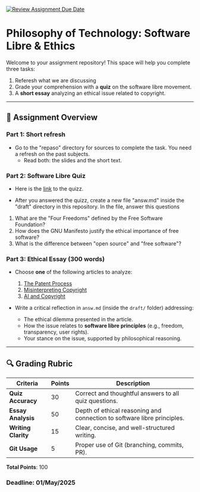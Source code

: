 [![Review Assignment Due Date](https://classroom.github.com/assets/deadline-readme-button-22041afd0340ce965d47ae6ef1cefeee28c7c493a6346c4f15d667ab976d596c.svg)](https://classroom.github.com/a/ZnpqU_Eh)
# Philosophy of Technology: Software Libre & Ethics

Welcome to your assignment repository! This space will help you complete three tasks:
1. Referesh what we are discussing
2. Grade your comprehension with a **quiz** on the software libre movement.  
3. A **short essay** analyzing an ethical issue related to copyright.  

---

## 📝 Assignment Overview

### Part 1: Short refresh 

- Go to the "repaso" directory for sources to complete the task. You need a refresh on the past subjects.
    - Read both: the slides and the short text.

### Part 2: Software Libre Quiz  

- Here is the [link](https://docs.google.com/forms/d/e/1FAIpQLSfXSdI7uLdjJm2Avuz7G23YCLNR-bJ2qH2NNrPr7lnHwok7Ag/viewform?usp=dialog) to the quizz.

- After you answered the quizz, create a new file "answ.md" inside the "draft" directory in this repository. In the file, answer this questions
  
1. What are the "Four Freedoms" defined by the Free Software Foundation?  
  2. How does the GNU Manifesto justify the ethical importance of free software?  
  3. What is the difference between "open source" and "free software"?  

### Part 3: Ethical Essay (300 words)  
- Choose **one** of the following articles to analyze:  
  1. [The Patent Process](https://www.wired.com/story/patent-process/)  
  2. [Misinterpreting Copyright](https://www.gnu.org/philosophy/misinterpreting-copyright.en.html)  
  3. [AI and Copyright](https://annas-archive.org/blog/ai-copyright.html)  

- Write a critical reflection in `answ.md` (inside the `draft/` folder) addressing:  
  - The ethical dilemma presented in the article.  
  - How the issue relates to **software libre principles** (e.g., freedom, transparency, user rights).  
  - Your stance on the issue, supported by philosophical reasoning.  

---



## 🔍 Grading Rubric

| **Criteria**          | **Points** | **Description**                                      |
|-----------------------|------------|------------------------------------------------------|
| **Quiz Accuracy**     | 30         | Correct and thoughtful answers to all quiz questions.|
| **Essay Analysis**    | 50         | Depth of ethical reasoning and connection to software libre principles. |
| **Writing Clarity**   | 15         | Clear, concise, and well-structured writing.         |
| **Git Usage**         | 5          | Proper use of Git (branching, commits, PR).          |

**Total Points**: 100  


### Deadline: 01/May/2025


